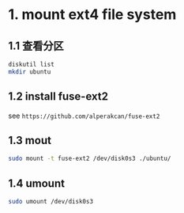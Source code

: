 # 1. mount ext4 file system
## 1.1 查看分区
```sh
diskutil list
mkdir ubuntu
```
## 1.2 install fuse-ext2  
see `https://github.com/alperakcan/fuse-ext2`  
## 1.3 mout  
```sh
sudo mount -t fuse-ext2 /dev/disk0s3 ./ubuntu/
```
## 1.4 umount
```sh
sudo umount /dev/disk0s3
```
